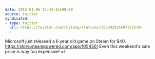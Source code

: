 ```yaml
---
date: 2012-01-06 17:44:12+00:00
source: twitter
syndicated:
- type: twitter
  url: https://twitter.com/roytang/statuses/155343924607725570/
---
```


Microsoft just released a 6 year old game on Steam for $40. https://store.steampowered.com/app/105450/ Even this weekend's sale price is way too expensive! =/